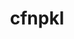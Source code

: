 ---
title: cfnpkl
description: cfnpkl is bindings for the Pkl language to generate CloudFormation templates instead of using JSON or YAML.
url: https://github.com/masp/cfnpkl
---